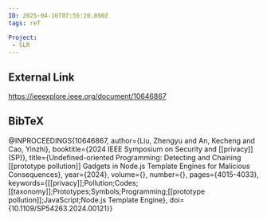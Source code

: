 ```yaml
---
ID: 2025-04-16T07:55:20.890Z
tags: ref

Project:
 - SLR
---
```

## External Link

https://ieeexplore.ieee.org/document/10646867

## BibTeX

@INPROCEEDINGS{10646867,   author={Liu, Zhengyu and An, Kecheng and Cao, Yinzhi},   booktitle={2024 IEEE Symposium on Security and [[privacy]] (SP)},    title={Undefined-oriented Programming: Detecting and Chaining [[prototype pollution]] Gadgets in Node.js Template Engines for Malicious Consequences},    year={2024},   volume={},   number={},   pages={4015-4033},   keywords={[[privacy]];Pollution;Codes;[[taxonomy]];Prototypes;Symbols;Programming;[[prototype pollution]];JavaScript;Node.js Template Engine},   doi={10.1109/SP54263.2024.00121}}
